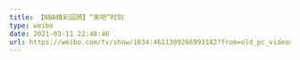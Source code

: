 ```yaml
---
title: 【NBA精彩回顾】“来吧”时刻
type: weibo
date: 2021-03-11 22:48:46
url: https://weibo.com/tv/show/1034:4611309266993182?from=old_pc_videoshow
---
```


<!-- more -->